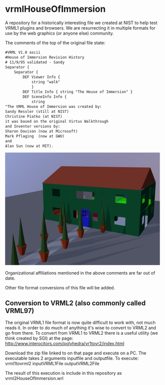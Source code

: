 # vrmlHouseOfImmersion
A repository for a historically interesting file we created at NIST to help test VRML1 plugins and browsers. We are resurrecting it in multiple formats for use by the web graphics (or anyone else) community.

The comments of the top of the original file state:
```
#VRML V1.0 ascii
#House of Immersion Revision History
# 11/9/95 validated - Sandy
Separator {
	Separator {
		DEF Viewer Info {
			string "walk"
		    }
		DEF Title Info { string "The House of Immersion" }
		DEF SceneInfo Info {
		    string
"The VRML House of Immersion was created by:
Sandy Ressler (still at NIST)
Christine Piatko (at NIST)
it was based on the original Virtus Walkthrough
and Inventor versions by:
Sharon Davison (now at Microsoft)
Mark Pflaging  (now at GWU)
and
Alan Sun (now at MIT).
```
![VRML House of Immersion](https://github.com/usnistgov/vrmlHouseOfImmersion/blob/master/vrmlHOI.png "VRML House of Immersion")

Organizational affiliations mentioned in the above comments are far out of date.

Other file format conversions of this file will be added. 

## Conversion to VRML2 (also commonly called VRML97)
The original VRML1 file format is now quite difficult to work with, not much reads it.
In order to do much of anything it's wise to convert to VRML2 and go from there. To convert from VRML1 to VRML2 there is a useful
utility (we think created by SGI) at the page: http://www.interocitors.com/polyhedra/vr1tovr2/index.html

Download the zip file linked to on that page and execute on a PC. The executable takes 2 arguments inputfile and outputfile.
To execute: vrml1tovrml2 inputVRML1File outputVRML2File

The result of this execution is include in this repository as vrml2HouseOfImmersion.wrl
